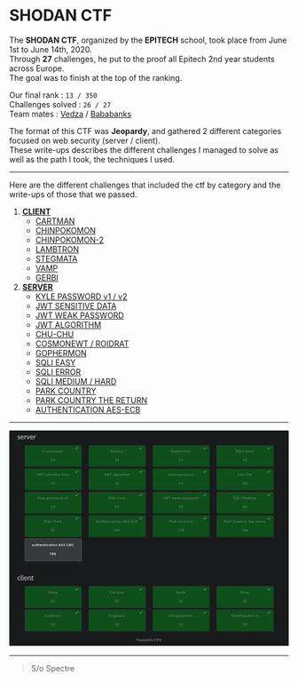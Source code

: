 # SHODAN CTF

The __SHODAN CTF__, organized by the __EPITECH__ school, took place from June 1st to June 14th, 2020.  
Through __27__ challenges, he put to the proof all Epitech 2nd year students across Europe.  
The goal was to finish at the top of the ranking.  

Our final rank : `13 / 350`  
Challenges solved : `26 / 27`  
Team mates : [Vedza](https://github.com/QuentinVezzani) / [Bababanks](https://github.com/Baptiste-Roux)  

The format of this CTF was __Jeopardy__, and gathered 2 different categories focused on web security (server / client).  
These write-ups describes the different challenges I managed to solve as well as the path I took, the techniques I used.  

---

Here are the different challenges that included the ctf by category and the write-ups of those that we passed.  

1. [__CLIENT__](https://github.com/atz-dev/SHODAN-CTF/tree/master/client)
    - [CARTMAN](https://github.com/atz-dev/SHODAN-CTF/blob/master/client/CARTMAN.md)
    - [CHINPOKOMON](https://github.com/atz-dev/SHODAN-CTF/blob/master/client/CHINPOKOMON.md)
    - [CHINPOKOMON-2](https://github.com/atz-dev/SHODAN-CTF/blob/master/client/CHINPOKOMON-2.md)
    - [LAMBTRON](https://github.com/atz-dev/SHODAN-CTF/blob/master/client/LAMBTRON.md)
    - [STEGMATA](https://github.com/atz-dev/SHODAN-CTF/blob/master/client/STEGMATA.md)
    - [VAMP](https://github.com/atz-dev/SHODAN-CTF/blob/master/client/VAMP.md)
    - [GERBI](https://github.com/atz-dev/SHODAN-CTF/blob/master/client/GERBI.md)
2. [__SERVER__](https://github.com/atz-dev/SHODAN-CTF/tree/master/server)
    - [KYLE PASSWORD v1 / v2](https://github.com/atz-dev/SHODAN-CTF/blob/master/server/KYLE-PASSWORD.md)
    - [JWT SENSITIVE DATA](https://github.com/atz-dev/SHODAN-CTF/blob/master/server/JWT-SD.md)
    - [JWT WEAK PASSWORD](https://github.com/atz-dev/SHODAN-CTF/blob/master/server/JWT-WP.md)
    - [JWT ALGORITHM](https://github.com/atz-dev/SHODAN-CTF/blob/master/server/JWT-ALGO.md)
    - [CHU-CHU](https://github.com/atz-dev/SHODAN-CTF/blob/master/server/CHU-CHU.md)
    - [COSMONEWT / ROIDRAT](https://github.com/atz-dev/SHODAN-CTF/blob/master/server/COSMONEWT-ROIDRAT.md)
    - [GOPHERMON](https://github.com/atz-dev/SHODAN-CTF/blob/master/server/GOPHERMON.md)
    - [SQLI EASY](https://github.com/atz-dev/SHODAN-CTF/blob/master/server/SQLI-EASY.md)
    - [SQLI ERROR](https://github.com/atz-dev/SHODAN-CTF/blob/master/server/SQLI-ERROR.md)
    - [SQLI MEDIUM / HARD](https://github.com/atz-dev/SHODAN-CTF/blob/master/server/SQLI-MEDIUM-HARD.md)
    - [PARK COUNTRY](https://github.com/atz-dev/SHODAN-CTF/blob/master/server/PARK-COUNTRY.md)
    - [PARK COUNTRY THE RETURN](https://github.com/atz-dev/SHODAN-CTF/blob/master/server/PARK-COUNTRY-2.md)
    - [AUTHENTICATION AES-ECB](https://github.com/atz-dev/SHODAN-CTF/blob/master/server/AES-ECB.md)

---

![challenges](/images/challenges.png)

---

> S/o Spectre
